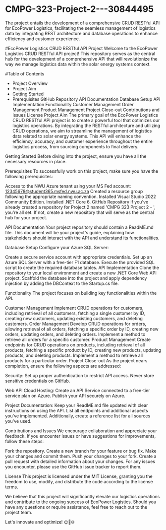 # CMPG-323-Project-2---30844495
 The project entails the development of a comprehensive CRUD RESTful API for EcoPower Logistics, facilitating the seamless management of logistics data by integrating REST architecture and database operations to enhance efficiency and customer experience.

#EcoPower Logistics CRUD RESTful API Project
Welcome to the EcoPower Logistics CRUD RESTful API project! This repository serves as the central hub for the development of a comprehensive API that will revolutionize the way we manage logistics data within the solar energy systems context.

#Table of Contents
- Project Overview
- Project Aim
- Getting Started
- Prerequisites
GitHub Repository
API Documentation
Database Setup
API Implementation
Functionality
Customer Management
Order Management
Product Management
Project Close-out
Contributions and Issues
License
Project Aim
The primary goal of the EcoPower Logistics CRUD RESTful API project is to create a powerful tool that optimizes our logistics operations. By integrating the RESTful architecture and utilizing CRUD operations, we aim to streamline the management of logistics data related to solar energy systems. This API will enhance the efficiency, accuracy, and customer experience throughout the entire logistics process, from sourcing components to final delivery.

Getting Started
Before diving into the project, ensure you have all the necessary resources in place.

Prerequisites
To successfully work on this project, make sure you have the following prerequisites:

Access to the NWU Azure tenant using your MS Fed account: 12345678@student365.msfed.nwu.ac.za
Created a resource group following the appropriate naming convention.
Installed Visual Studio 2022 Community Edition.
Installed .NET Core 6.
GitHub Repository
If you've already created a repository for Project 2 named 'CMPG 323 Project 2 - <add your student number>', you're all set. If not, create a new repository that will serve as the central hub for your project.

API Documentation
Your project repository should contain a ReadME.md file. This document will be your project's guide, explaining how stakeholders should interact with the API and understand its functionalities.

Database Setup
Configure your Azure SQL Server:

Create a secure service account with appropriate credentials.
Set up an Azure SQL Server with a free-tier F1 database.
Execute the provided SQL script to create the required database tables.
API Implementation
Clone the repository to your local environment and create a new .NET Core Web API project. Scaffold the database into the project and apply dependency injection by adding the DBContext to the Startup.cs file.

Functionality
The project focuses on building key functionalities within the API.

Customer Management
Implement CRUD operations for customers, including retrieval of all customers, fetching a single customer by ID, creating new customers, updating existing customers, and deleting customers.
Order Management
Develop CRUD operations for orders, allowing retrieval of all orders, fetching a specific order by ID, creating new orders, updating orders, and deleting orders.
Implement a method to retrieve all orders for a specific customer.
Product Management
Create endpoints for CRUD operations on products, including retrieval of all products, fetching a specific product by ID, creating new products, updating products, and deleting products.
Implement a method to retrieve all products for a particular order.
Project Close-out
As the project nears completion, ensure the following aspects are addressed:

Security: Set up proper authentication to restrict API access. Never store sensitive credentials on GitHub.

Web API Cloud Hosting: Create an API Service connected to a free-tier service plan on Azure. Publish your API securely on Azure.

Project Documentation: Keep your ReadME.md file updated with clear instructions on using the API. List all endpoints and additional aspects you've implemented. Additionally, create a reference list for all sources you've used.

Contributions and Issues
We encourage collaboration and appreciate your feedback. If you encounter issues or have suggestions for improvements, follow these steps:

Fork the repository.
Create a new branch for your feature or bug fix.
Make your changes and commit them.
Push your changes to your fork.
Create a pull request with detailed information about your changes.
For any issues you encounter, please use the GitHub issue tracker to report them.

License
This project is licensed under the MIT License, granting you the freedom to use, modify, and distribute the code according to the license terms.

We believe that this project will significantly elevate our logistics operations and contribute to the ongoing success of EcoPower Logistics. Should you have any questions or require assistance, feel free to reach out to the project team.

Let's innovate and optimize! 🌞🚚🌐
